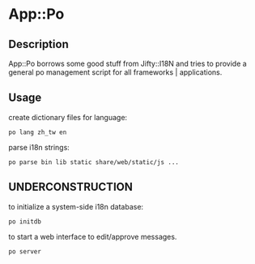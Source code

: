 
# App::Po

## Description

App::Po borrows some good stuff from Jifty::I18N and tries to provide a general
po management script for all frameworks | applications. 

## Usage

create dictionary files for language:

	po lang zh_tw en

parse i18n strings:

	po parse bin lib static share/web/static/js ...


## **UNDERCONSTRUCTION**

to initialize a system-side i18n database:

	po initdb 

to start a web interface to edit/approve messages.

	po server
